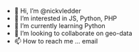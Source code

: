 - 👋 Hi, I’m @nickvledder
- 👀 I’m interested in JS, Python, PHP
- 🌱 I’m currently learning Python
- 💞️ I’m looking to collaborate on geo-data
- 📫 How to reach me ... email

<!---
nickvledder/nickvledder is a ✨ special ✨ repository because its `README.md` (this file) appears on your GitHub profile.
You can click the Preview link to take a look at your changes.
--->
